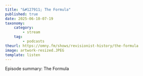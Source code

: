 ```yaml
---
title: "&#127911; The Formula"
published: true
date: 2025-06-10-07-19
taxonomy:
    category:
        - stream
    tag:
        - podcasts
theurl: https://omny.fm/shows/revisionist-history/the-formula
image: artwork-resized.JPEG
template: listen
---
```


Episode summary: The Formula
